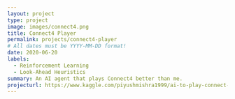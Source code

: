 ```yaml
---
layout: project
type: project
image: images/connect4.png
title: Connect4 Player
permalink: projects/connect4-player
# All dates must be YYYY-MM-DD format!
date: 2020-06-20
labels:
  - Reinforcement Learning
  - Look-Ahead Heuristics
summary: An AI agent that plays Connect4 better than me.
projecturl: https://www.kaggle.com/piyushmishra1999/ai-to-play-connect-4-better-than-me
---
```

